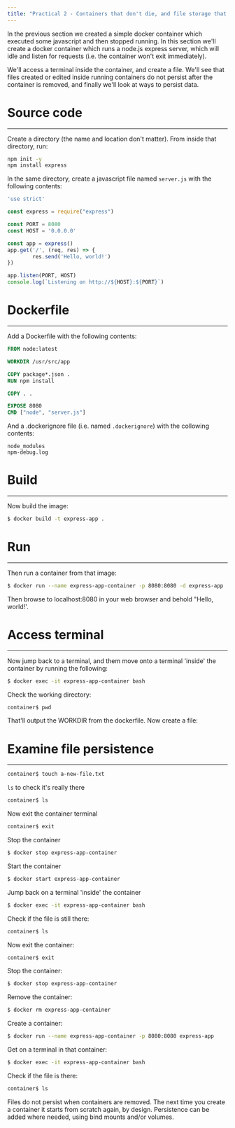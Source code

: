```yaml
---
title: "Practical 2 - Containers that don't die, and file storage that persists"
---
```


In the previous section we created a simple docker container which executed some javascript and then stopped running. In this section we'll create a docker container which runs a node.js express server, which will idle and listen for requests (i.e. the container won't exit immediately).

We'll access a terminal inside the container, and create a file. We'll see that files created or edited inside running containers do not persist after the container is removed, and finally we'll look at ways to persist data.

# Source code
---

Create a directory (the name and location don't matter). From inside that directory, run:

```bash
npm init -y
npm install express
```

In the same directory, create a javascript file named `server.js` with the following contents:

```javascript
'use strict'

const express = require("express")

const PORT = 8080
const HOST = '0.0.0.0'

const app = express()
app.get('/', (req, res) => {
        res.send('Hello, world!')
})

app.listen(PORT, HOST)
console.log(`Listening on http://${HOST}:${PORT}`)
```

# Dockerfile
---

Add a Dockerfile with the following contents:

```dockerfile
FROM node:latest

WORKDIR /usr/src/app

COPY package*.json .
RUN npm install

COPY . .

EXPOSE 8080
CMD ["node", "server.js"]
```

And a .dockerignore file (i.e. named `.dockerignore`) with the collowing contents:

```
node_modules
npm-debug.log
```

# Build
---

Now build the image:

```bash
$ docker build -t express-app .
```

# Run
---

Then run a container from that image:
```bash
$ docker run --name express-app-container -p 8080:8080 -d express-app
```

Then browse to localhost:8080 in your web browser and behold "Hello, world!'.

# Access terminal
---

Now jump back to a terminal, and them move onto a terminal 'inside' the container by running the following:

```bash
$ docker exec -it express-app-container bash
```

Check the working directory:
```bash
container$ pwd
```

That'll output the WORKDIR from the dockerfile. Now create a file:

# Examine file persistence
---

```bash
container$ touch a-new-file.txt
```

`ls` to check it's really there

```bash
container$ ls
```

Now exit the container terminal

```bash
container$ exit
```

Stop the container
```bash
$ docker stop express-app-container
```

Start the container

```bash
$ docker start express-app-container
```

Jump back on a terminal 'inside' the container

```bash
$ docker exec -it express-app-container bash
```

Check if the file is still there:

```bash
container$ ls
```

Now exit the container:

```bash
container$ exit
```

Stop the container:
```bash
$ docker stop express-app-container
```

Remove the container:
```bash
$ docker rm express-app-container
```

Create a container:
```bash
$ docker run --name express-app-container -p 8080:8080 express-app
```

Get on a terminal in that container:
```bash
$ docker exec -it express-app-container bash
```

Check if the file is there:
```bash
container$ ls
```

Files do not persist when containers are removed. The next time you create a container it starts from scratch again, by design. Persistence can be added where needed, using bind mounts and/or volumes.